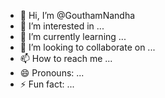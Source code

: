 - 👋 Hi, I’m @GouthamNandha
- 👀 I’m interested in ...
- 🌱 I’m currently learning ...
- 💞️ I’m looking to collaborate on ...
- 📫 How to reach me ...
- 😄 Pronouns: ...
- ⚡ Fun fact: ...

<!---
GouthamNandu/GouthamNandu is a ✨ special ✨ repository because its `README.md` (this file) appears on your GitHub profile.
You can click the Preview link to take a look at your changes.
--->
